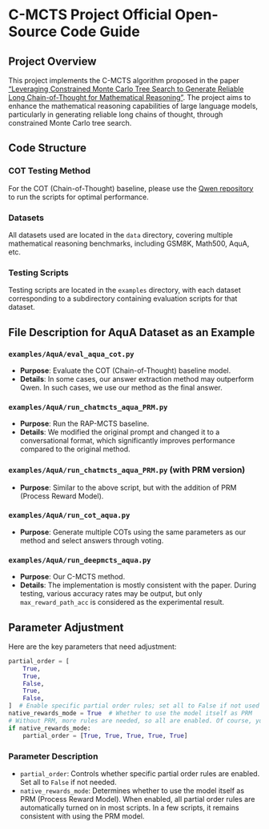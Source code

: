 # C-MCTS Project Official Open-Source Code Guide

## Project Overview

This project implements the C-MCTS algorithm proposed in the paper [“Leveraging Constrained Monte Carlo Tree Search to Generate Reliable Long Chain-of-Thought for Mathematical Reasoning”](https://arxiv.org/abs/2502.11169). The project aims to enhance the mathematical reasoning capabilities of large language models, particularly in generating reliable long chains of thought, through constrained Monte Carlo tree search.

## Code Structure

### COT Testing Method

For the COT (Chain-of-Thought) baseline, please use the [Qwen repository](https://github.com/QwenLM/Qwen2.5-Math) to run the scripts for optimal performance.

### Datasets

All datasets used are located in the `data` directory, covering multiple mathematical reasoning benchmarks, including GSM8K, Math500, AquA, etc.

### Testing Scripts

Testing scripts are located in the `examples` directory, with each dataset corresponding to a subdirectory containing evaluation scripts for that dataset.

## File Description for AquA Dataset as an Example

### `examples/AquA/eval_aqua_cot.py`

- **Purpose**: Evaluate the COT (Chain-of-Thought) baseline model.
- **Details**: In some cases, our answer extraction method may outperform Qwen. In such cases, we use our method as the final answer.

### `examples/AquA/run_chatmcts_aqua_PRM.py`

- **Purpose**: Run the RAP-MCTS baseline.
- **Details**: We modified the original prompt and changed it to a conversational format, which significantly improves performance compared to the original method.

### `examples/AquA/run_chatmcts_aqua_PRM.py` (with PRM version)

- **Purpose**: Similar to the above script, but with the addition of PRM (Process Reward Model).

### `examples/AquA/run_cot_aqua.py`

- **Purpose**: Generate multiple COTs using the same parameters as our method and select answers through voting.

### `examples/AquA/run_deepmcts_aqua.py`

- **Purpose**: Our C-MCTS method.
- **Details**: The implementation is mostly consistent with the paper. During testing, various accuracy rates may be output, but only `max_reward_path_acc` is considered as the experimental result.

## Parameter Adjustment

Here are the key parameters that need adjustment:

```python
partial_order = [
    True,
    True,
    False,
    True,
    False,
]  # Enable specific partial order rules; set all to False if not used
native_rewards_mode = True  # Whether to use the model itself as PRM
# Without PRM, more rules are needed, so all are enabled. Of course, you can also disable all.
if native_rewards_mode:
    partial_order = [True, True, True, True, True]
```

### Parameter Description

- `partial_order`: Controls whether specific partial order rules are enabled. Set all to `False` if not needed.
- `native_rewards_mode`: Determines whether to use the model itself as PRM (Process Reward Model). When enabled, all partial order rules are automatically turned on in most scripts. In a few scripts, it remains consistent with using the PRM model.

